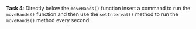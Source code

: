 **Task 4**: Directly below the `moveHands()` function insert a command to run the `moveHands()` function and then use the `setInterval()` method to run the `moveHands()` method every second.
